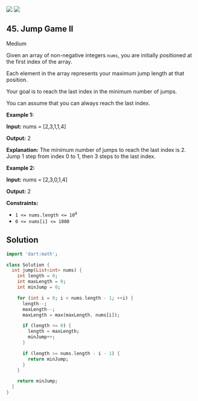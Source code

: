 [![](https://img.shields.io/github/stars/javadev/LeetCode-in-All?label=Stars&style=flat-square)](https://github.com/javadev/LeetCode-in-All)
[![](https://img.shields.io/github/forks/javadev/LeetCode-in-All?label=Fork%20me%20on%20GitHub%20&style=flat-square)](https://github.com/javadev/LeetCode-in-All/fork)

## 45\. Jump Game II

Medium

Given an array of non-negative integers `nums`, you are initially positioned at the first index of the array.

Each element in the array represents your maximum jump length at that position.

Your goal is to reach the last index in the minimum number of jumps.

You can assume that you can always reach the last index.

**Example 1:**

**Input:** nums = [2,3,1,1,4]

**Output:** 2

**Explanation:** The minimum number of jumps to reach the last index is 2. Jump 1 step from index 0 to 1, then 3 steps to the last index.

**Example 2:**

**Input:** nums = [2,3,0,1,4]

**Output:** 2

**Constraints:**

*   <code>1 <= nums.length <= 10<sup>4</sup></code>
*   `0 <= nums[i] <= 1000`

## Solution

```dart
import 'dart:math';

class Solution {
  int jump(List<int> nums) {
    int length = 0;
    int maxLength = 0;
    int minJump = 0;

    for (int i = 0; i < nums.length - 1; ++i) {
      length--;
      maxLength--;
      maxLength = max(maxLength, nums[i]);

      if (length <= 0) {
        length = maxLength;
        minJump++;
      }

      if (length >= nums.length - i - 1) {
        return minJump;
      }
    }

    return minJump;
  }
}
```